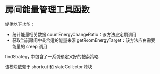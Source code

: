 # 房间能量管理工具函数

提供以下功能：

- 统计能量相关数据 countEnergyChangeRatio：该方法应定期调用
- 获取当前房间中最合适的能量来源 getRoomEnergyTarget：该方法应由需要能量的 creep 调用

findStrategy 中包含了一系列预定义好的搜索策略

该模块依赖于 shortcut 和 stateCollector 模块
